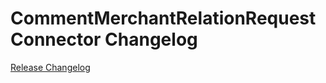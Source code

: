 # CommentMerchantRelationRequestConnector Changelog

[Release Changelog](https://github.com/spryker/comment-merchant-relation-request-connector/releases)
